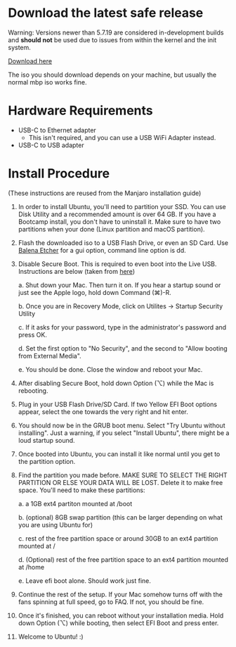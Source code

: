 # Download the latest safe release

Warning: Versions newer than 5.7.19 are considered in-development builds and **should not** be used due to issues from within the kernel and the init system.

[Download here](https://github.com/marcosfad/mbp-ubuntu/releases/tag/v20.04-5.7.19-1)

The iso you should download depends on your machine, but usually the normal mbp iso works fine.

# Hardware Requirements

* USB-C to Ethernet adapter
    * This isn't required, and you can use a USB WiFi Adapter instead.
* USB-C to USB adapter

# Install Procedure

(These instructions are reused from the Manjaro installation guide)

1. In order to install Ubuntu, you'll need to partition your SSD. You can use Disk Utility and a recommended amount is over 64 GB. If you have a Bootcamp install, you don't have to uninstall it. Make sure to have two partitions when your done (Linux partition and macOS partition).
2. Flash the downloaded iso to a USB Flash Drive, or even an SD Card. Use [Balena Etcher](https://www.balena.io/etcher/) for a gui option, command line option is dd.
3. Disable Secure Boot. This is required to even boot into the Live USB. Instructions are below (taken from [here](https://support.apple.com/en-au/HT208330))

    a. Shut down your Mac. Then turn it on. If you hear a startup sound or just see the Apple logo, hold down Command (⌘)-R.

    b. Once you are in Recovery Mode, click on Utilites -> Startup Security Utility

    c. If it asks for your password, type in the administrator's password and press OK.

    d. Set the first option to "No Security", and the second to "Allow booting from External Media".

    e. You should be done. Close the window and reboot your Mac.

4. After disabling Secure Boot, hold down Option (⌥) while the Mac is rebooting.
5. Plug in your USB Flash Drive/SD Card. If two Yellow EFI Boot options appear, select the one towards the very right and hit enter.
6. You should now be in the GRUB boot menu. Select "Try Ubuntu without installing". Just a warning, if you select "Install Ubuntu", there might be a loud startup sound.
7. Once booted into Ubuntu, you can install it like normal until you get to the partition option.
8. Find the partition you made before. MAKE SURE TO SELECT THE RIGHT PARTITION OR ELSE YOUR DATA WILL BE LOST. Delete it to make free space. You'll need to make these partitions:

    a. a 1GB ext4 partiton mounted at /boot

    b. (optional) 8GB swap partition (this can be larger depending on what you are using Ubuntu for) 

    c. rest of the free partition space or around 30GB to an ext4 partition mounted at /

    d. (Optional) rest of the free partition space to an ext4 partition mounted at /home

    e. Leave efi boot alone. Should work just fine.

9. Continue the rest of the setup. If your Mac somehow turns off with the fans spinning at full speed, go to FAQ. If not, you should be fine.
10. Once it's finished, you can reboot without your installation media. Hold down Option (⌥) while booting, then select EFI Boot and press enter.
11. Welcome to Ubuntu! :)
